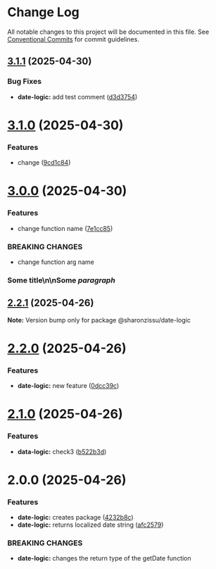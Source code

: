 # Change Log

All notable changes to this project will be documented in this file.
See [Conventional Commits](https://conventionalcommits.org) for commit guidelines.

## [3.1.1](https://github.com/SharonZissu/versions-poc/compare/@sharonzissu/date-logic@3.1.0...@sharonzissu/date-logic@3.1.1) (2025-04-30)


### Bug Fixes

* **date-logic:** add test comment ([d3d3754](https://github.com/SharonZissu/versions-poc/commit/d3d3754525e1f46d774ec87ca41843c4042cc206))



# [3.1.0](https://github.com/SharonZissu/versions-poc/compare/@sharonzissu/date-logic@3.0.0...@sharonzissu/date-logic@3.1.0) (2025-04-30)


### Features

* change ([9cd1c84](https://github.com/SharonZissu/versions-poc/commit/9cd1c84cd1d14a11048d6a1669db81ceba138837))





# [3.0.0](https://github.com/SharonZissu/versions-poc/compare/@sharonzissu/date-logic@2.2.1...@sharonzissu/date-logic@3.0.0) (2025-04-30)


### Features

* change function name ([7e1cc85](https://github.com/SharonZissu/versions-poc/commit/7e1cc8571605cf1c8b3fe864a81570af05f9b895))


### BREAKING CHANGES

* change function arg name

### Some title\n\nSome *paragraph*





## [2.2.1](https://github.com/SharonZissu/versions-poc/compare/@sharonzissu/date-logic@2.2.0...@sharonzissu/date-logic@2.2.1) (2025-04-26)

**Note:** Version bump only for package @sharonzissu/date-logic





# [2.2.0](https://github.com/SharonZissu/versions-poc/compare/@sharonzissu/date-logic@2.1.0...@sharonzissu/date-logic@2.2.0) (2025-04-26)


### Features

* **date-logic:** new feature ([0dcc39c](https://github.com/SharonZissu/versions-poc/commit/0dcc39c61d38d78ef9d3dff27bc9958d92d35053))





# [2.1.0](https://github.com/SharonZissu/versions-poc/compare/@sharonzissu/date-logic@2.0.0...@sharonzissu/date-logic@2.1.0) (2025-04-26)


### Features

* **data-logic:** check3 ([b522b3d](https://github.com/SharonZissu/versions-poc/commit/b522b3d02771b36c9ad1663c61c0cf37a0e57e7e))





# 2.0.0 (2025-04-26)


### Features

* **date-logic:** creates package ([4232b8c](https://github.com/SharonZissu/versions-poc/commit/4232b8c1c21870bcd35d99d2e9a74f853eeaf8ea))
* **date-logic:** returns localized date string ([afc2579](https://github.com/SharonZissu/versions-poc/commit/afc2579b51bb4b1c42ac43cd507f250b47c2e110))


### BREAKING CHANGES

* **date-logic:** changes the return type of the getDate function
